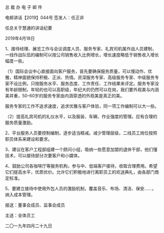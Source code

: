 ﻿总 裁 办 电 子 邮 件

 

电邮讲话【2019】044号           签发人：任正非


任总关于慧通的讲话纪要

2019年4月18日

1、接待经理、展览工作与会议调度人员、服务专家、礼宾司机属作战人员建制，一线作战队伍的编制可以按公司销售收入比例增长，增长速度略低于销售收入增长幅度一些。

（1）国际会议中心直接面向客户服务，首先要确保服务质量，可以慢动作、优雅，精神面貌保持积极、正派、热情。资深服务专家、高级服务专家、中级服务专家不设比例，只按服务水平、服务态度、工作责任、工作结果来评定。服务专家没有年龄限制，年轻的也可以高职级，年纪大的仍然可以在岗，我们要外观美与内涵美并重，50-60岁的服务专家由内涵穿透的外观美是真正的美。

服务专家的工作不追求速度，追求优雅与客户体验，同一项工作编制可以大一些。

（2）提高礼宾司机的礼仪水平，以及服装、车辆、作业强度的管理。应有合理的服务质量激励。

2、平台服务人员要控制编制，逐步适当精减。减少管理层级，二线员工岗位按照职员体系来建设和要求。

3、建议在客户工程部组建一个顾问小组，吸纳一些愿意加盟的退休干部，他们懂技术，可以接待部分次要客户和小媒体。

4、鼓励公司各咖啡厅等服务机构，参与中、低端客户接待，收取合理费用。希望它们提高水平，优质优价。允许它们积极地进行离职员工的欢送典礼，由各部门商定标准。

5、要建立接待中使用外包人员的激励机制，覆盖音乐、布场、清洁、保安……，纳入成本管理。



 
报送：董事会成员、监事会成员

主送：全体员工

二〇一九年四月二十九日
